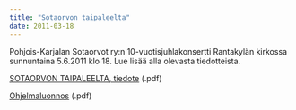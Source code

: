 ```yaml
---
title: "Sotaorvon taipaleelta"
date: 2011-03-18
---
```


Pohjois-Karjalan Sotaorvot ry:n 10-vuotisjuhlakonsertti Rantakylän kirkossa sunnuntaina 5.6.2011 klo 18. Lue lisää alla olevasta tiedotteista.

[SOTAORVON TAIPALEELTA, tiedote](../../files/tiedotteet/SOTAORVON-TAIPALEELTA-tiedote.pdf) (.pdf)

[Ohjelmaluonnos](../../files/tiedotteet/Pohjois-Karjalan-Sotaorvot-ry-10-v.juhlakons.-ohjelmaluonnos.pdf) (.pdf)
